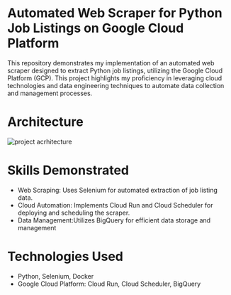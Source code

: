 # Automated Web Scraper for Python Job Listings on Google Cloud Platform

This repository demonstrates my implementation of an automated web scraper designed to extract Python job listings,
utilizing the Google Cloud Platform (GCP). This project highlights my proficiency in leveraging cloud technologies
and data engineering techniques to automate data collection and management processes.

# Architecture
![project acrhitecture](https://pyn5opjpoey42y.embednotionpage.com/image/https%3A%2F%2Fprod-files-secure.s3.us-west-2.amazonaws.com%2Fb34c975e-fe50-45e6-a6ad-60921ff1b161%2Fdee83559-04a5-474e-8ef0-18bd66ffd733%2FScreenshot_2024-05-05_at_3.43.24_PM.png?table=block&id=47a265d9-6ac8-4a42-bcca-fc9ce543acbd&spaceId=b34c975e-fe50-45e6-a6ad-60921ff1b161&width=2000&userId=&cache=v2)
# Skills Demonstrated
- Web Scraping: Uses Selenium for automated extraction of job listing data.
- Cloud Automation: Implements Cloud Run and Cloud Scheduler for deploying and scheduling the scraper.
- Data Management:Utilizes BigQuery for efficient data storage and management

# Technologies Used
- Python, Selenium, Docker
- Google Cloud Platform: Cloud Run, Cloud Scheduler, BigQuery
